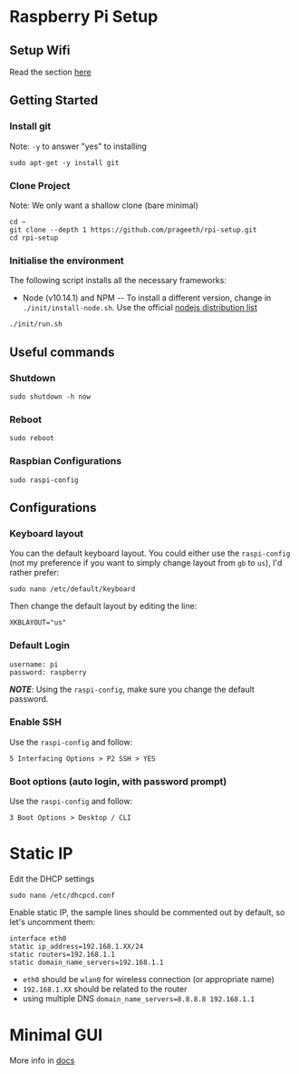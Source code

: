 # Raspberry Pi Setup

## Setup Wifi

Read the section [here](https://github.com/prageeth/rpi-setup/blob/master/network)

## Getting Started

### Install git

Note: `-y` to answer "yes" to installing

```
sudo apt-get -y install git
```

### Clone Project

Note: We only want a shallow clone (bare minimal)

```
cd ~
git clone --depth 1 https://github.com/prageeth/rpi-setup.git
cd rpi-setup
```

### Initialise the environment

The following script installs all the necessary frameworks:
- Node (v10.14.1) and NPM 
-- To install a different version, change in `./init/install-node.sh`. Use the official [nodejs distribution list](https://nodejs.org/dist/)

```
./init/run.sh
```

## Useful commands

### Shutdown

```
sudo shutdown -h now
```

### Reboot

```
sudo reboot
```

### Raspbian Configurations

```
sudo raspi-config
```

## Configurations

### Keyboard layout

You can the default keyboard layout. You could either use the `raspi-config` (not my preference if you want to simply change layout from `gb` to `us`), I'd rather prefer:

```
sudo nano /etc/default/keyboard
```
Then change the default layout by editing the line:
```
XKBLAYOUT="us"
```

### Default Login

```
username: pi
password: raspberry
```

***NOTE***: Using the `raspi-config`, make sure you change the default password.

### Enable SSH

Use the `raspi-config` and follow:
```
5 Interfacing Options > P2 SSH > YES
```

### Boot options (auto login, with password prompt)

Use the `raspi-config` and follow:
```
3 Boot Options > Desktop / CLI
```

# Static IP
Edit the DHCP settings
```
sudo nano /etc/dhcpcd.conf
```
Enable static IP, the sample lines should be commented out by default, so let's uncomment them:
```
interface eth0
static ip_address=192.168.1.XX/24
static routers=192.168.1.1
static domain_name_servers=192.168.1.1
```
* `eth0` should be `wlan0` for wireless connection (or appropriate name)
* `192.168.1.XX` should be related to the router
* using multiple DNS `domain_name_servers=8.8.8.8 192.168.1.1`

# Minimal GUI

More info in [docs](docs/gui.md)
